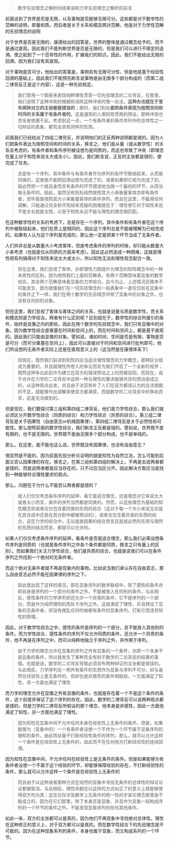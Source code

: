 <blockquote data-pid="ZDdoy4oh">数学先验理念之解析的结束语和力学先验理念之解析的前言</blockquote><p data-pid="5gZvbWBu">前面谈到了世界是否是无限，以及事物是否能够无限可分。这些都是对于数学性的范畴的说明，即量和质。而后者是关于关系和模态两对范畴，他是对于力学性范畴的先验理念的说明</p><p data-pid="dSxGNAcE">对于世界是否是无限的，康德给出的回答是，世界的整体是通过概念给予的，而不是通过直观。因此我们不能判断世界是否是无限的，但是我们可以进行不限定的追溯。使之起到了一个范导性的作用，扩展我们的知识。因此，我们不能给出无限的回溯，因为我们没有其直观。</p><p data-pid="SfhvpBbH">对于事物是否可分，他给出的答案是，事物具有无限可分性，但是他是基于经验性回溯的基础上，因此我们不能预先断言说事物是由无限多个部分构成的（而第二组二律背反正是这个内容），这是一种先验规定。</p><blockquote data-pid="aSjFKe84">我们曾用一个图表来表现纯粹理性贯穿一切先验理念的二论背反，在那里，我们说明了这种冲突的根据和消除这种冲突的惟一办法，<b>这种办法就在于宣布两种对立的主张都是错误的</b>；那时，我们到处<b>都把条件表现为按照空间和时间的关系属于有条件者的</b>。这是通常的人类知性惯用的预设，那种冲突也完全是依据于此。考虑到这一点，一个有条件者的条件序列中的总体性之一切辩证的表象，都完全具有同样的性质。</blockquote><p data-pid="bwX6NCR3">前面我们已经给出了四组二律背反，并说明他们的正反两种说明都是错的。因为人们把条件表达为按照空间和时间的关系，换言之，他们是从量（或从数学性）的关系去考虑的，有条件者和条件序列被设想为是同质的，而这也导致了冲突（即理念在量上对于知性来说太大或太小）。因此，我们断言说，正反的主张都是错的，便完成了任务。</p><blockquote data-pid="5VgeGKsK">总是有一个序列，其中条件与有条件者作为序列的各环节联结起来，从而是同类的，这里绝不能把回溯设想为完成了的，或者如果把它视为完成了的，就必然把一个就自身而言有条件的环节错误地当做一个最初的环节，从而当做无条件的。因此，虽然没有到处纯然按照其大小来衡量客体亦即有条件者，但毕竟是按照其大小来衡量客体的条件序列，而且在这里，不能用任何调解，只能通过完全斩开死结来克服的困难就在于：理性使它对于知性来说不是太长就是太短，以至于知性永远不能与理性的理念相匹配。</blockquote><p data-pid="9jnZ4TD-">在这种数学性的关系的考虑下，总是存在一个序列，其中条件和有条件者在这个序列中被联结起来，他们在质上是相同的，因此这个序列总是不能被理解为已经完成的。如果有人认为这个序列是完成的，那么他一定是把某个环节当成了无条件者。</p><p data-pid="oRas6oiD">人们并非总是从数量大小考虑客体，但是考虑条件的序列的时候，却只能从数量大小来考虑（也就是仅从同质的方面来考虑）。因此这必然造成一种困难，这就是理性把系列搞得对于知性来说太大或太小，所以知性无法和理性观念配合一致。</p><blockquote data-pid="CWGCPyrd">但在这里，我们忽视了客体，亦即理性力图提升为理念的知性概念中的一种本质性的区别，因为按照我们上面的范畴表，有两个范畴意味着显象的数学综合，其余两个范畴意味着显象的力学综合。迄今为止，上述情况还根本不可能发生，因为就像我们在一切先验理念的一般表象中一直仅仅处在显象中的条件之下一样，我们在两个数学的先验理念中除了显象中的对象之外，也没有任何别的对象。</blockquote><p data-pid="57FX7Qc4">但在这里，我们忽视了客体与客体之间的关系，也就是说量与质是数学性，而关系和模态则是力学综合。两者有什么区别呢？区别就在于，数学性的综合所援引的条件，始终是显像之内的那些，因此在两个数学的先验观念中，我们只有显像中的对象。因为数学性综合是奠基在时间和空间上的，而在时间和空间上，都是基于直观的。因此我们只能由显像的对象。譬如说，诸如时间、空间是否是有限，事物是否是可分（而可分奠基在空间上），因此可以直接对于时间和空间进行批判即可。他们所设想的无条件者实际上还是在直观意义上的（这当然是在康德体系下）</p><blockquote data-pid="8Vt15ki4">但现在，既然我们前进到知性的应当适合理性理念的力学概念，那种区分就成为重要的，并且就理性所卷入的争讼而言为我们开启了一个全新的视界；既然这种争讼此前作为建立在双方的错误预设之上的而被驳回，而现在，由于也许在力学的二论背反中这样一种与理性的要求能够共存的预设是成立的，从这种观点出发，并且由于法官弥补了人们在双方都误认为的合法根据的不足，就能够作出调解来使双方都满意，而就数学的二论背反中的争执而言，这是无法做到的。</blockquote><p data-pid="uUf5M-wC">但是现在，我们要探讨第三组和第四组二律背反，他们是力学性综合，那么我们就必须区分开数学性综合（同质的综合）和力学性综合（异质的综合）。第三组二律背反是关于因果性（自由意志or机械因果律），第四组二律背反是关于必然性和可能性。那么按照前面的数学性综合，我们断言正反都是错的。譬如说，世界既不是有限的，也不是无限的。世界既不是由无限多个部分构成，也不是单纯的。</p><p data-pid="9MlCOIu1">那么，在这里，能不能也这么说，世界既没有因果律，也没有自由意志？</p><p data-pid="Ezc5vrpW">很显然是不能的，因为前面先验分析论证明的就是知性为自然立法，怎么可能到后面又否认因果律的存在。换言之，在第三组和第四组的解决上，不再是去说两者都是错的，而是说两者都是应当存在的，只不过应当区分开。因此解决方案应当是找到一种能够符合理性要求的观点。</p><p data-pid="HenfWFsR">那么，问题在于为什么不能否认两者都是错的？</p><blockquote data-pid="fYB8fKUq">就人们仅仅考虑条件序列的延伸，看它是适合理念，还是理念对它来说太大或者太小而言，条件的序列当然都是同类的。然而，以这些理念为基础的知性概念却或者仅仅包含着同类的东西的综合（这对于每一个大小来说无论是在其合成中还是在其分割中都被预设的），或者也包含着异类的东西的综合，这在力学的综合中，无论是就因果的结合而言还是就必然的东西与偶然的东西的结合而言，都是可以允许的。</blockquote><p data-pid="jFD3w54L">如果人们仅仅考虑条件序列的延伸，看条件是否是适合理念，那么我们必需设想条件序列是同质的（也就是条件序列之中各个条件都是同质，换言之只有量上的区别）。而如果我们关注力学性综合，他们是异质的综合，也就是说我们可以在条件序列之外找到一个绝对的无条件者。</p><p data-pid="x476m5da">而这个绝对无条件者就不再是现象内的事物。比如说当我们承认存在自由意志，那么自由意志必然不能在因果律的序列之下。</p><blockquote data-pid="8UZgIIHE">因此就出现了这样的情况，即在显象序列的数学联结中，除了感性的条件亦即自身是序列的一个部分的条件之外，不能被放入任何别的条件。与此相反，感性条件的力学序列却还允许一个异类的条件，它不是序列的一个部分，而是作为纯然理知的而处于序列之外，这就满足了理性，并且预设了显象的无条件者，却没有搅乱任何时候都有条件的显象序列，打断它而违背知性的原理。</blockquote><p data-pid="Usd7la8A">因此，对于数学性综合之中，感性的条件是序列的一个部分，且不能放入其他别的条件。而力学性综合，感性条件的序列不仅允许同质的条件，还允许一个异质的条件，他不再是在序列之中，而可以纯粹地独立于序列之外，并作用于序列。</p><blockquote data-pid="JzGKpm2N">由于力学的理念允许在显象的序列之外有显象的一个条件，亦即一个本身不是显象的条件，所以就发生了某种完全有别于数学的二论背反的结果的事情。也就是说，数学的二论背反导致必须宣布两种辩证的主张都是错误的。与此相反，力学序列无一例外有条件的东西作为显象与序列不可分，却与虽然在经验性上是无条件的、但却也是非感性的条件相联结，一方面满足了知性，另一方面也满足了理性</blockquote><p data-pid="QXQPurtq">而力学的理念允许在显像之外有显像的条件，也就是存在着一个不是这个条件的条件，这个前提并保证了这个序列的存在。因此，数学的二律背反可以说两种观点都是错的，但是力学的二律背反所假设的那个理念，他本身是非感性，因此一方面他满足了知性，另一方面也满足了理性。</p><blockquote data-pid="MzCG7oPG">因为知性在显象中间不允许任何本身在经验性上无条件的条件。但是，如果能够为（显象中的）一个有条件者设想一个不作为一个环节属于显象序列的理知的条件，由此而丝毫不打断经验性条件的序列，那么，就可以允许这样一个条件是在经验性上无条件的，由此而不在任何地方打断经验性的连续回溯。</blockquote><p data-pid="mJEEb3Rj">因为知性在显像中间，不允许任何在经验性上是无条件的条件。但是如果能够为有条件者设想一个不属于这个经验的环节，却能够保障经验的存在，不打断经验性的条件，那么就可以允许这样一个条件是在经验性上无条件的</p><blockquote data-pid="dEqfAPCD">而且由于以这种或者那种方式在纯然的显象中寻找无条件的总体性的辩证论证都被取消，与此相反，理性命题在以这样的方式纠正了的意义上就能够使得双方均为真；这在仅仅涉及数学上无条件的统一性的宇宙论理念那里是不能成立的，因为在它们那里，除了本身还是显象、并且作为显象一起构成序列的一个环节的条件之外，不能发现显象序列的任何其他条件。</blockquote><p data-pid="cCaA40GX">如此一来，双方的主张都可以是真的，因为他们不再现象中寻找绝对总体性。理性在这种修正的意义上，对于双方都可以是真的。而在数学性综合下的先验理念是不可能的。因为在这种现象系列的条件，本身也属于现象，而又构成系列的一个环节。</p>